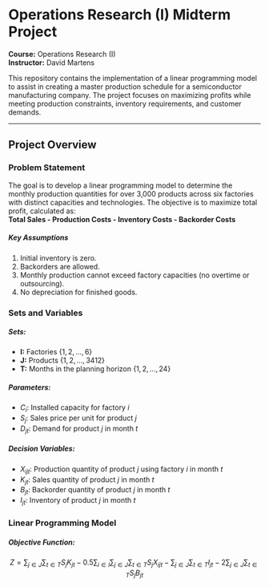 # Operations Research (I) Midterm Project

**Course:** Operations Research (I)  
**Instructor:** David Martens  

This repository contains the implementation of a linear programming model to assist in creating a master production schedule for a semiconductor manufacturing company. The project focuses on maximizing profits while meeting production constraints, inventory requirements, and customer demands.

---

## Project Overview
### Problem Statement
The goal is to develop a linear programming model to determine the monthly production quantities for over 3,000 products across six factories with distinct capacities and technologies. The objective is to maximize total profit, calculated as:  
**Total Sales - Production Costs - Inventory Costs - Backorder Costs**
##### Key Assumptions
1. Initial inventory is zero.
2. Backorders are allowed.
3. Monthly production cannot exceed factory capacities (no overtime or outsourcing).
4. No depreciation for finished goods.
### Sets and Variables
##### Sets:
* **I:** Factories $\lbrace1, 2, ..., 6\rbrace$
* **J:** Products $\lbrace1,2,...,3412\rbrace$
* **T:** Months in the planning horizon $\lbrace1,2,...,24\rbrace$
##### Parameters:
* $C_{i}$: Installed capacity for factory $i$
* $S_{j}$: Sales price per unit for product $j$
* $D_{jt}$: Demand for product $j$ in month $t$
##### Decision Variables:
* $X_{ijt}$: Production quantity of product $j$ using factory $i$ in month $t$
* $K_{jt}$: Sales quantity of product $j$ in month $t$
* $B_{jt}$: Backorder quantity of product $j$ in month $t$
* $I_{jt}$: Inventory of product $j$ in month $t$
### Linear Programming Model
##### Objective Function:
$$
Z = \sum_{j \in J} \sum_{t \in T} S_j K_{jt} 
    - 0.5 \sum_{i \in I} \sum_{j \in J} \sum_{t \in T} S_j X_{ijt} 
    - \sum_{j \in J} \sum_{t \in T} I_{jt} 
    - 2 \sum_{j \in J} \sum_{t \in T} S_j B_{jt}
$$
